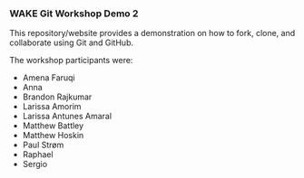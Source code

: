 ### WAKE Git Workshop Demo 2

This repository/website provides a demonstration on how to fork, clone, and collaborate using Git and GitHub.

The workshop participants were:

* Amena Faruqi
* Anna
* Brandon Rajkumar
* Larissa Amorim
* Larissa Antunes Amaral
* Matthew Battley
* Matthew Hoskin
* Paul Strøm
* Raphael
* Sergio
